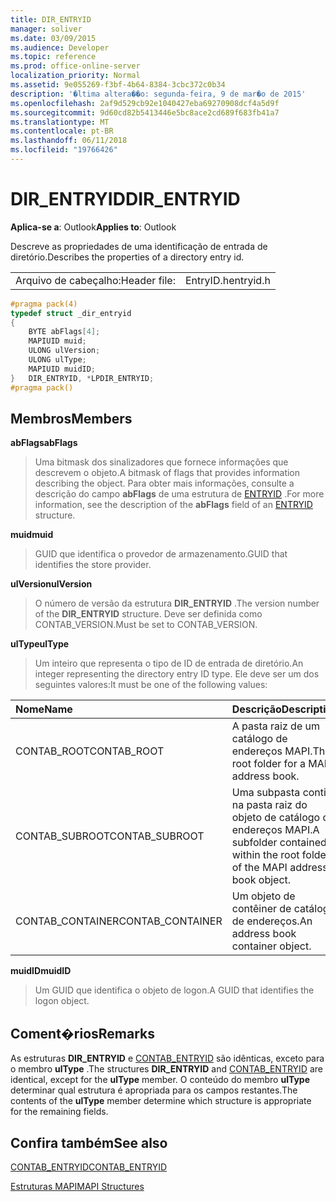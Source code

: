 ```yaml
---
title: DIR_ENTRYID
manager: soliver
ms.date: 03/09/2015
ms.audience: Developer
ms.topic: reference
ms.prod: office-online-server
localization_priority: Normal
ms.assetid: 9e055269-f3bf-4b64-8384-3cbc372c0b34
description: '�ltima altera��o: segunda-feira, 9 de mar�o de 2015'
ms.openlocfilehash: 2af9d529cb92e1040427eba69270908dcf4a5d9f
ms.sourcegitcommit: 9d60cd82b5413446e5bc8ace2cd689f683fb41a7
ms.translationtype: MT
ms.contentlocale: pt-BR
ms.lasthandoff: 06/11/2018
ms.locfileid: "19766426"
---
```

# <a name="direntryid"></a><span data-ttu-id="0d7fe-103">DIR_ENTRYID</span><span class="sxs-lookup"><span data-stu-id="0d7fe-103">DIR_ENTRYID</span></span>

  
  
<span data-ttu-id="0d7fe-104">**Aplica-se a**: Outlook</span><span class="sxs-lookup"><span data-stu-id="0d7fe-104">**Applies to**: Outlook</span></span> 
  
<span data-ttu-id="0d7fe-105">Descreve as propriedades de uma identificação de entrada de diretório.</span><span class="sxs-lookup"><span data-stu-id="0d7fe-105">Describes the properties of a directory entry id.</span></span>
  
|||
|:-----|:-----|
|<span data-ttu-id="0d7fe-106">Arquivo de cabeçalho:</span><span class="sxs-lookup"><span data-stu-id="0d7fe-106">Header file:</span></span>  <br/> |<span data-ttu-id="0d7fe-107">EntryID.h</span><span class="sxs-lookup"><span data-stu-id="0d7fe-107">entryid.h</span></span>  <br/> |
   
```cpp
#pragma pack(4)
typedef struct _dir_entryid
{
    BYTE abFlags[4]; 
    MAPIUID muid; 
    ULONG ulVersion; 
    ULONG ulType; 
    MAPIUID muidID; 
}   DIR_ENTRYID, *LPDIR_ENTRYID; 
#pragma pack()
```

## <a name="members"></a><span data-ttu-id="0d7fe-108">Membros</span><span class="sxs-lookup"><span data-stu-id="0d7fe-108">Members</span></span>

 <span data-ttu-id="0d7fe-109">**abFlags**</span><span class="sxs-lookup"><span data-stu-id="0d7fe-109">**abFlags**</span></span>
  
> <span data-ttu-id="0d7fe-110">Uma bitmask dos sinalizadores que fornece informações que descrevem o objeto.</span><span class="sxs-lookup"><span data-stu-id="0d7fe-110">A bitmask of flags that provides information describing the object.</span></span> <span data-ttu-id="0d7fe-111">Para obter mais informações, consulte a descrição do campo **abFlags** de uma estrutura de [ENTRYID](entryid.md) .</span><span class="sxs-lookup"><span data-stu-id="0d7fe-111">For more information, see the description of the **abFlags** field of an [ENTRYID](entryid.md) structure.</span></span> 
    
 <span data-ttu-id="0d7fe-112">**muid**</span><span class="sxs-lookup"><span data-stu-id="0d7fe-112">**muid**</span></span>
  
> <span data-ttu-id="0d7fe-113">GUID que identifica o provedor de armazenamento.</span><span class="sxs-lookup"><span data-stu-id="0d7fe-113">GUID that identifies the store provider.</span></span>
    
 <span data-ttu-id="0d7fe-114">**ulVersion**</span><span class="sxs-lookup"><span data-stu-id="0d7fe-114">**ulVersion**</span></span>
  
> <span data-ttu-id="0d7fe-115">O número de versão da estrutura **DIR_ENTRYID** .</span><span class="sxs-lookup"><span data-stu-id="0d7fe-115">The version number of the **DIR_ENTRYID** structure.</span></span> <span data-ttu-id="0d7fe-116">Deve ser definida como CONTAB_VERSION.</span><span class="sxs-lookup"><span data-stu-id="0d7fe-116">Must be set to CONTAB_VERSION.</span></span> 
    
 <span data-ttu-id="0d7fe-117">**ulType**</span><span class="sxs-lookup"><span data-stu-id="0d7fe-117">**ulType**</span></span>
  
> <span data-ttu-id="0d7fe-118">Um inteiro que representa o tipo de ID de entrada de diretório.</span><span class="sxs-lookup"><span data-stu-id="0d7fe-118">An integer representing the directory entry ID type.</span></span> <span data-ttu-id="0d7fe-119">Ele deve ser um dos seguintes valores:</span><span class="sxs-lookup"><span data-stu-id="0d7fe-119">It must be one of the following values:</span></span>
    
|<span data-ttu-id="0d7fe-120">**Nome**</span><span class="sxs-lookup"><span data-stu-id="0d7fe-120">**Name**</span></span>|<span data-ttu-id="0d7fe-121">**Descrição**</span><span class="sxs-lookup"><span data-stu-id="0d7fe-121">**Description**</span></span>|
|:-----|:-----|
|<span data-ttu-id="0d7fe-122">CONTAB_ROOT</span><span class="sxs-lookup"><span data-stu-id="0d7fe-122">CONTAB_ROOT</span></span>  <br/> |<span data-ttu-id="0d7fe-123">A pasta raiz de um catálogo de endereços MAPI.</span><span class="sxs-lookup"><span data-stu-id="0d7fe-123">The root folder for a MAPI address book.</span></span>  <br/> |
|<span data-ttu-id="0d7fe-124">CONTAB_SUBROOT</span><span class="sxs-lookup"><span data-stu-id="0d7fe-124">CONTAB_SUBROOT</span></span>  <br/> |<span data-ttu-id="0d7fe-125">Uma subpasta contida na pasta raiz do objeto de catálogo de endereços MAPI.</span><span class="sxs-lookup"><span data-stu-id="0d7fe-125">A subfolder contained within the root folder of the MAPI address book object.</span></span>  <br/> |
|<span data-ttu-id="0d7fe-126">CONTAB_CONTAINER</span><span class="sxs-lookup"><span data-stu-id="0d7fe-126">CONTAB_CONTAINER</span></span>  <br/> |<span data-ttu-id="0d7fe-127">Um objeto de contêiner de catálogo de endereços.</span><span class="sxs-lookup"><span data-stu-id="0d7fe-127">An address book container object.</span></span>  <br/> |
   
 <span data-ttu-id="0d7fe-128">**muidID**</span><span class="sxs-lookup"><span data-stu-id="0d7fe-128">**muidID**</span></span>
  
> <span data-ttu-id="0d7fe-129">Um GUID que identifica o objeto de logon.</span><span class="sxs-lookup"><span data-stu-id="0d7fe-129">A GUID that identifies the logon object.</span></span>
    
## <a name="remarks"></a><span data-ttu-id="0d7fe-130">Coment�rios</span><span class="sxs-lookup"><span data-stu-id="0d7fe-130">Remarks</span></span>

<span data-ttu-id="0d7fe-131">As estruturas **DIR_ENTRYID** e [CONTAB_ENTRYID](contab_entryid.md) são idênticas, exceto para o membro **ulType** .</span><span class="sxs-lookup"><span data-stu-id="0d7fe-131">The structures **DIR_ENTRYID** and [CONTAB_ENTRYID](contab_entryid.md) are identical, except for the **ulType** member.</span></span> <span data-ttu-id="0d7fe-132">O conteúdo do membro **ulType** determinar qual estrutura é apropriada para os campos restantes.</span><span class="sxs-lookup"><span data-stu-id="0d7fe-132">The contents of the **ulType** member determine which structure is appropriate for the remaining fields.</span></span> 
  
## <a name="see-also"></a><span data-ttu-id="0d7fe-133">Confira também</span><span class="sxs-lookup"><span data-stu-id="0d7fe-133">See also</span></span>



[<span data-ttu-id="0d7fe-134">CONTAB_ENTRYID</span><span class="sxs-lookup"><span data-stu-id="0d7fe-134">CONTAB_ENTRYID</span></span>](contab_entryid.md)


[<span data-ttu-id="0d7fe-135">Estruturas MAPI</span><span class="sxs-lookup"><span data-stu-id="0d7fe-135">MAPI Structures</span></span>](mapi-structures.md)

